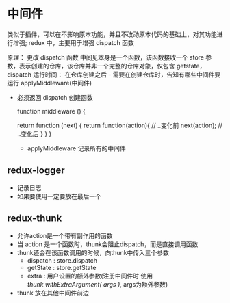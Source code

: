 
# 中间件

类似于插件，可以在不影响原本功能，并且不改动原本代码的基础上，对其功能进行增强;
redux 中，主要用于增强 dispatch 函数

原理： 更改 dispatch 函数
中间见本身是一个函数，该函数接收一个 store 参数，表示创建的仓库，该仓库并非一个完整的仓库对象，仅包含 getstate，dispatch
运行时间： 在仓库创建之后 - 需要在创建仓库时，告知有哪些中间件要运行 applyMiddleware(中间件)

- 必须返回 dispatch 创建函数

  function middleware () {

    return function (next) {
      return function(action){
        // ..变化前
        next(action);
        // ..变化后
      }
    }
  }

  - applyMiddleware 记录所有的中间件

## redux-logger

  - 记录日志
  - 如果要使用一定要放在最后一个

## redux-thunk

  - 允许action是一个带有副作用的函数
  - 当 action 是一个函数时，thunk会阻止dispatch，而是直接调用函数
  - thunk还会在该函数调用的时候，向thunk中传入三个参数
    * dispatch  : store.dispatch
    * getState  : store.getState
    * extra     : 用户设置的额外参数(注册中间件时 使用 _thunk.withExtraArgument( args )_, args为额外参数)
  - thunk 放在其他中间件前边
